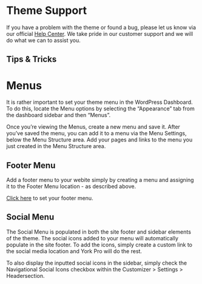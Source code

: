 # Theme Support
If you have a problem with the theme or found a bug, please let us know via our official [Help Center][1]. We take pride in our customer support and we will do what we can to assist you.

## Tips & Tricks


# Menus
It is rather important to set your theme menu in the WordPress Dashboard. To do this, locate the Menu options by selecting the “Appearance” tab from the dashboard sidebar and then “Menus”.

Once you’re viewing the Menus, create a new menu and save it. After you’ve saved the menu, you can add it to a menu via the Menu Settings, below the Menu Structure area. Add your pages and links to the menu you just created in the Menu Structure area.

## Footer Menu
Add a footer menu to your webite simply by creating a menu and assigning it to the Footer Menu location - as described above.

[Click here][2] to set your footer menu. 

## Social Menu
The Social Menu is populated in both the site footer and sidebar elements of the theme. The social icons added to your menu will automatically populate in the site footer. To add the icons, simply create a custom link to the social media location and York Pro will do the rest.


To also display the inputted social icons in the sidebar, simply check the Navigational Social Icons checkbox within the Customizer \> Settings \> Headersection.

[1]:	https://themebeans.com/support
[2]:	/wp-admin/nav-menus.php